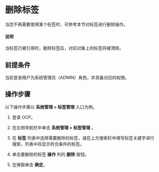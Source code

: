 # 删除标签

当您不再需要使用某个标签时，可参考本节对标签进行删除操作。

<main id="notice" type='explain'>
<h4>说明</h4>
<p>当标签已被引用时，删除标签后，对应对象上的标签将被清除。</p>
</main>

## 前提条件

当前登录用户为系统管理员（ADMIN）角色，并具备对应的权限。

## 操作步骤

以下操作步骤以 **系统管理 > 标签管理** 入口为例。

1. 登录 OCP。

2. 在左侧导航栏中单击 **系统管理 > 标签管理** 。

3. 在 **标签** 列表中选择需要删除的标签，或在上方搜索栏中填写标签关键字进行搜索，列表中将显示符合条件的标签。

4. 单击要删除的标签 **操作** 列的 **删除** 按钮。

5. 在弹窗单击 **确定**。
